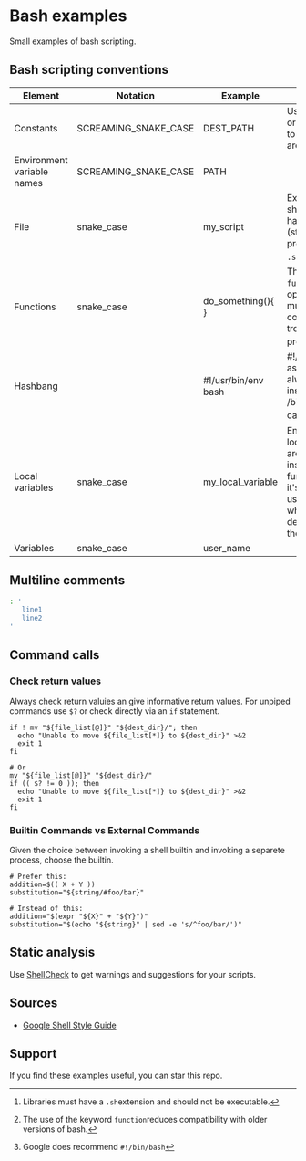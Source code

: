 # Bash examples

Small examples of bash scripting.

## Bash scripting conventions

| Element                    |Notation              |Example              |Notes                                                                                                                    |
|----------------------------|----------------------|---------------------|-------------------------------------------------------------------------------------------------------------------------|
| Constants                  | SCREAMING_SNAKE_CASE | DEST_PATH           | Use `readonly` or `declare -r` to ensure they are readonly.                                                             |
| Environment variable names | SCREAMING_SNAKE_CASE | PATH                |                                                                                                                         |
| File                       | snake_case           | my_script           | Executables should not have extension (strongly preferred) or a `.sh` extension.[^1]                                    |
| Functions                  | snake_case           | do_something(){ }   | The keyword `function` it's optional, but must be used consistently troughout a project.[^2]                            |
| Hashbang                   |                      | #!/usr/bin/env bash | #!/usr/bin/bash asumes it's always installed in /bin, which can cause issues.[^3]                                       |
| Local variables            | snake_case           | my_local_variable   | Ensure that local variables are only seen inside a function and it's children by using `local` when declaring them.     |
| Variables                  | snake_case           | user_name           |                                                                                                                         |
## Multiline comments

```bash
: '
   line1
   line2
'
```

## Command calls

### Check  return values

Always check return valuies an give informative return values.
For unpiped commands use `$?` or check directly via an `if` statement.

```shell
if ! mv "${file_list[@]}" "${dest_dir}/"; then
  echo "Unable to move ${file_list[*]} to ${dest_dir}" >&2
  exit 1
fi

# Or
mv "${file_list[@]}" "${dest_dir}/"
if (( $? != 0 )); then
  echo "Unable to move ${file_list[*]} to ${dest_dir}" >&2
  exit 1
fi
```

### Builtin Commands vs External Commands

Given the choice between invoking a shell builtin and invoking a separete process, choose the builtin.

```shell
# Prefer this:
addition=$(( X + Y ))
substitution="${string/#foo/bar}"

# Instead of this:
addition="$(expr "${X}" + "${Y}")"
substitution="$(echo "${string}" | sed -e 's/^foo/bar/')"
```

## Static analysis

Use [ShellCheck](https://github.com/koalaman/shellcheck) to get warnings and suggestions for your scripts.

## Sources

* [Google Shell Style Guide](https://google.github.io/styleguide/shellguide.html)

[^1]: Libraries must have a `.sh`extension and should not be executable.
[^2]: The use of the keyword `function`reduces compatibility with older versions of bash.
[^3]: Google does recommend `#!/bin/bash`

## Support

If you find these examples useful, you can star this repo.
